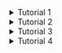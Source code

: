 <details>
<summary>Tutorial 1</summary>
  
# **Reflection 1**
pada pengembangan fitur saya sudah menerapkan standarisasi clean code mulai dari menggunakan nama variabel dan metode yag deskriptif, memecah kode menjadi komponen modular dan menerapkan fungsionalitas sesuai kebutuhan, tidak melakukan duplikasi kode dan mengunakan format yang konsisten.

Namun pada saat pengembangan fitur delete thymeleaf saya tidak bisa mendeteksi metode DELETE  sehingga saya menambahkan konfigurasi **spring.mvc.hiddenmethod.filter.enabled=true** pada berkas **application.properties** agar fitur tersebut dapat berfungsi dengan baik.

# **Reflection 2**
Setelah menulis unit test, saya merasa kode saya menjadi berfungsi sesuai dengan bagaimana mestinya kode tersebut harus berjalan karena saya bisa mengetahui bug tersebut secara lebih awal dan dapat memperbaikinya sebelum error-error yang lain.Namun, saya merasa bahwa tidak ada jumlah exact untuk banyak unit test yang harus dibuat untuk satu kelas.Namun, berdasarkan literatur yang saya baca bahwa sekitar 80% dari kode seharusnya tercakup oleh unit test. selain itu, Agar unit test cukup untuk mengecheck fungsionallitas fiturnya saya perlu menguji semua fitur dalam program sehingga tidak ada kasus yang tidak tertangani.Meskipun mencapai 100% code coverage memberikan suatu keyakinan pada code bahwa sudah benar, hal itu tidak menjamin bahwa kode kita bebas dari bug atau kesalahan.

Setelah saya meninjau kode dari file **CreateProductFunctionalTest.java** saya menyadari bahwa masih terdapat kode yang tidak menerapkan prinsip clean code karena kesamaan pengujian fungsional seperti pada function **simulation_createProduct_isCorrect(ChromeDriver driver)** terdapat penggunaan duplikasi code yang digunakan untuk memeriksa detail produk dan jumlah product dalam daftar. Solusi yang bisa dilakukan yaitu dengan membuat methode untuk baris kode yang serupa.
</details>
<details>
<summary>Tutorial 2</summary>

my app url : https://eshop-shirin-shirin.koyeb.app/product/list
  
# **Reflection 1**
i have three issue 
1. Unnecessary modifier "public" on method , di resolvenya dengan cara meremove public modifier.
2. Swap these 2 arguments so they are in the correct order: expected value, actual value, di resolve dengan cara swap 2 argument dalam assertEquals. 
# **Reflection 2**
Saya menggunakan GitHub Action untuk menjalankan workflow yang saya buat, seperti ci.yml, scorecard.yml, dan sonarcloud.yml. Workflow yang disebutkan tersebut berjalan secara otomatis ketika ada push atau pull request ke suatu branch, sehingga saya telah berhasil menerapkan continuous integration (CI). Selain itu, untuk continuous deployment (CD), saya memanfaatkan platform Koyeb. Platform ini bekerja otomatis dengan men-deploy aplikasi saya setiap kali terjadi push atau pull request ke suatu branch. Gabungan CI/CD ini memberikan keuntungan dalam otomatisasi proses pengujian dan penyebaran aplikasi, meningkatkan efisiensi pengembangan dan keandalan aplikasi secara keseluruhan. Dengan implementasi ini, tim dapat lebih fokus pada pengembangan fitur dan perbaikan tanpa harus terlalu khawatir tentang proses pengujian dan deployment yang memakan waktu.
  
</details>
<details>
<summary>Tutorial 3</summary>
  
1. Explain what principles you apply to your project!
   1. single Responsibility Principle (SRP) memisahkan CarController pada pada productController ke file baru yaitu CarController.java.
   2. Liskov Substitution Principle (LSP) model car extends dari model product dan di model car menambahkan carColor.
   3. Liskov Substitution Principle (LSP) and Interface Segregation Principle (ISP) Membuat satu interface yaitu ProductService dengan type generic setelah itu CarServiceImpl dan ProductServiceImpl extends Product Service.
   4. Dependency Inversion Principle (DIP) yaitu dengan membuat abstraksiRepository dan carRepository, ProductRepository Extends AbstractRepository
2. Explain the advantages of applying SOLID principles to your project with examples.
   1. SRP : meningkatkan keterbacaan kode.
      contoh : memisahkan suatu file CarController dan ProductController.
   2. LSP : Memastikan kekonsistensian dalam menggunakan kelas turunan.
      contoh : Car model extend dari Product model dengan nambahin color di car model.
   3. ISP : menghindari implementasi yang tidak relevan pada kelas kelas yg ngga membutuhkannya.
      contoh : pengunaan interface pada productService dan CarServiceImpl,ProductServiceImpl mengimplementasi interface tsb.
   4. DIP : meningkatkan fleksibilitas dan mudahnya penggantian implementasi
      dengan nambahin abstractRepository class, productRepository dan CarRepository nge Extends.
3. Explain the disadvantages of not applying SOLID principles to your project with examples.
   1. SRP : kesulitan pemeliharaan kalo misalnya ngga gunain SRP soalnya bingung bug nya dimana kalo digabung gabung.
      contoh : seperti kode pada before solid saat CarController dan ProductController dalam 1 file.
   Selain itu, kode bisa jadi ngga flexible dan extensible karena ga gunain LSP sama ISP contohnya di LSP kita mau menambahkan suatu implementasi karena implementasi yang ada sangat spesifik makanya ngga bisa dimodifikasi.
</details>
<details>
<summary>Tutorial 4</summary>
1. TDD flow ini membantu saya dengan membuat alur pengembangan program menjadi lebih terarah karena saya menjadi tau apa saja yg harus include di implementasi nanti. Namun, saya mengalami kesulitan ketika membuat test seperti ada "argument was not thrown" padahal saya sudah mencantumkanya, setelah itu masih ada kebingungan dengan mock. Oleh karena itu saya merasa harus mempelajari lebih dalam
2. 
Fast: saya sudah memenuhi prinsip fast dengan memisahkan setiap test sehingga sehingga pengujian saya tidak bergantung pada pengujian lainnya.

Isolated: saya sudah memenuhi prinsip isolasi. Penggunaan mock objects dan setUp untuk mencegah duplikasi objek sudah diimplementasikan.

Repeatable: saya sudah memenuhi prinsip pengulangan. Dengan memastikan isolasi, setiap kali pengujian dilakukan, data yang digunakan di dalam test tetap konsisten.

Self-Validating: saya hanya menggunakan assert untuk validasi hasil, Saya menyadari bahwa masih banyak test yang memiliki banyak assert di dalamnya. Untuk memenuhi prinsip ini lebih baik, saya harus memisahkan setiap assert ke dalam test yang berbeda.

Thorough: Test saya sudah mencakup prinsip ini. Testnya mencakup semua kondisi happy dan unhappy, serta mencoba menginclude semua kemungkinan error.
</details>


